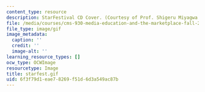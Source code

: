 ```yaml
---
content_type: resource
description: StarFestival CD Cover. (Courtesy of Prof. Shigeru Miyagwa.)
file: /media/courses/cms-930-media-education-and-the-marketplace-fall-2001/6f3f79d1eae78269f51d6d3a549ac87b_starfest.gif
file_type: image/gif
image_metadata:
  caption: ''
  credit: ''
  image-alt: ''
learning_resource_types: []
ocw_type: OCWImage
resourcetype: Image
title: starfest.gif
uid: 6f3f79d1-eae7-8269-f51d-6d3a549ac87b
---
```

